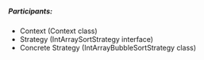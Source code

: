 ##### Participants:
- Context (Context class)
- Strategy (IntArraySortStrategy interface)
- Concrete Strategy (IntArrayBubbleSortStrategy class)
